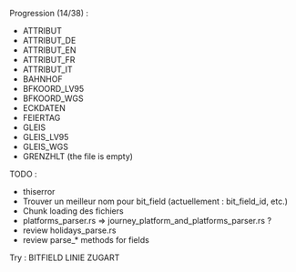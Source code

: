 Progression (14/38) :
* ATTRIBUT
* ATTRIBUT_DE
* ATTRIBUT_EN
* ATTRIBUT_FR
* ATTRIBUT_IT
* BAHNHOF
* BFKOORD_LV95
* BFKOORD_WGS
* ECKDATEN
* FEIERTAG
* GLEIS
* GLEIS_LV95
* GLEIS_WGS
* GRENZHLT (the file is empty)

TODO :

* thiserror
* Trouver un meilleur nom pour bit_field (actuellement : bit_field_id, etc.)
* Chunk loading des fichiers
* platforms_parser.rs => journey_platform_and_platforms_parser.rs ?
* review holidays_parse.rs
* review parse_* methods for fields

Try :
BITFIELD
LINIE
ZUGART
